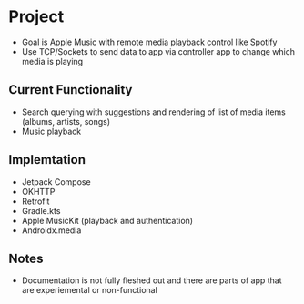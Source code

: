 # Project

- Goal is Apple Music with remote media playback control like Spotify
- Use TCP/Sockets to send data to app via controller app to change which media is playing

## Current Functionality

- Search querying with suggestions and rendering of list of media items (albums, artists, songs)
- Music playback

## Implemtation

- Jetpack Compose
- OKHTTP
- Retrofit
- Gradle.kts
- Apple MusicKit (playback and authentication)
- Androidx.media

## Notes

- Documentation is not fully fleshed out and there are parts of app that are experiemental or
  non-functional
